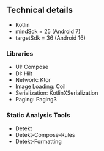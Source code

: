 ## Technical details

- Kotlin
- mindSdk = 25 (Android 7)
- targetSdk = 36 (Android 16)

### Libraries

- UI: Compose
- DI: Hilt
- Network: Ktor
- Image Loading: Coil
- Serialization: KotlinXSerialization
- Paging: Paging3

### Static Analysis Tools

- Detekt
- Detekt-Compose-Rules
- Detekt-Formatting